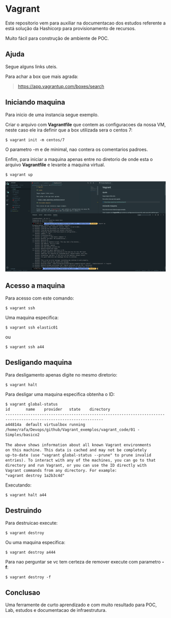 # Vagrant

Este repositorio vem para auxiliar na documentacao dos estudos referente a está solução da Hashicorp para provisionamento de recursos.

Muito fácil para construção de ambiente de POC.

## Ajuda

Segue alguns links uteis.

Para achar a box que mais agrada:

> https://app.vagrantup.com/boxes/search

## Iniciando maquina

Para inicio de uma instancia segue exemplo.

Criar o arquivo com **Vagrantfile** que contem as configuracoes da nossa VM, neste caso ele ira definir que a box utilizada sera o centos 7:
```
$ vagrant init -m centos/7
```

O parametro -m e de minimal, nao contera os comentarios padroes.


Enfim, para iniciar a maquina apenas entre no diretorio de onde esta o arquivo **Vagrantfile** e levante a maquina virtual.
```
$ vagrant up
```

![](.images/img1.png)

## Acesso a maquina

Para acesso com este comando: 
```
$ vagrant ssh
```

Uma maquina especifica:
``` 
$ vagrant ssh elastic01
```

ou 
```
$ vagrant ssh a44
```

## Desligando maquina

Para desligamento apenas digite no mesmo diretorio:
```
$ vagrant halt
```

Para desligar uma maquina especifica obtenha o ID:
```
$ vagrant global-status
id       name    provider   state    directory                                                                   
-----------------------------------------------------------------------------------------------------------------
a44814a  default virtualbox running /home/rafa/Devops/github/Vagrant_exemplos/vagrant_code/01 - Simples/basico2 
 
The above shows information about all known Vagrant environments
on this machine. This data is cached and may not be completely
up-to-date (use "vagrant global-status --prune" to prune invalid
entries). To interact with any of the machines, you can go to that
directory and run Vagrant, or you can use the ID directly with
Vagrant commands from any directory. For example:
"vagrant destroy 1a2b3c4d"
```

Executando:

```
$ vagrant halt a44
```

## Destruindo

Para destruicao execute:
```
$ vagrant destroy 
```

Ou uma maquina especifica:
```
$ vagrant destroy a444
```

Para nao perguntar se vc tem certeza de remover execute com parametro **-f**:
```
$ vagrant destroy -f 
```

## Conclusao

Uma ferramente de curto aprendizado e com muito resultado para POC, Lab, estudos e documentacao de infraestrutura.
